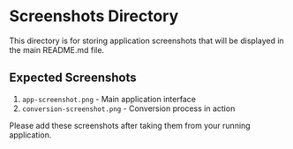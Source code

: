 # Screenshots Directory

This directory is for storing application screenshots that will be displayed in the main README.md file.

## Expected Screenshots

1. `app-screenshot.png` - Main application interface
2. `conversion-screenshot.png` - Conversion process in action

Please add these screenshots after taking them from your running application. 
